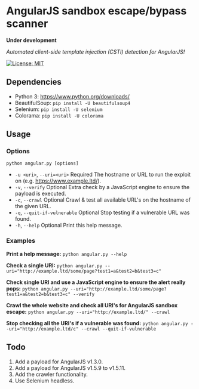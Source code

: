 # AngularJS sandbox escape/bypass scanner

**Under development**

*Automated client-side template injection (CSTI) detection for AngularJS!*

[![License: MIT](https://img.shields.io/badge/License-MIT-yellow.svg)](LICENSE.md)

## Dependencies
* Python 3: https://www.python.org/downloads/
* BeautifulSoup: `pip install -U beautifulsoup4`
* Selenium: `pip install -U selenium`
* Colorama: `pip install -U colorama`

## Usage

### Options
`python angular.py [options]`
* `-u <uri>`,      `--uri=<uri>`              Required        The hostname or URL to run the exploit on (e.g. https://www.example.ltd/).
* `-v`,            `--verify`                 Optional        Extra check by a JavaScript engine to ensure the payload is executed.
* `-c`,            `--crawl`                  Optional        Crawl & test all available URL's on the hostname of the given URL.
* `-q`,            `--quit-if-vulnerable`     Optional        Stop testing if a vulnerable URL was found.
* `-h`,            `--help`                   Optional        Print this help message.

### Examples

**Print a help message:**
`python angular.py --help`

**Check a single URI:**
`python angular.py --uri="http://example.ltd/some/page?test1=a&test2=b&test3=c"`

**Check single URI and use a JavaScript engine to ensure the alert really pops:**
`python angular.py --uri="http://example.ltd/some/page?test1=a&test2=b&test3=c" --verify`

**Crawl the whole website and check all URI's for AngularJS sandbox escape:**
`python angular.py --uri="http://example.ltd/" --crawl`

**Stop checking all the URI's if a vulnerable was found:**
`python angular.py --uri="http://example.ltd/c" --crawl --quit-if-vulnerable`

## Todo

1. Add a payload for AngularJS v1.3.0.
2. Add a payload for AngularJS v1.5.9 to v1.5.11.
3. Add the crawler functionality.
4. Use Selenium headless.